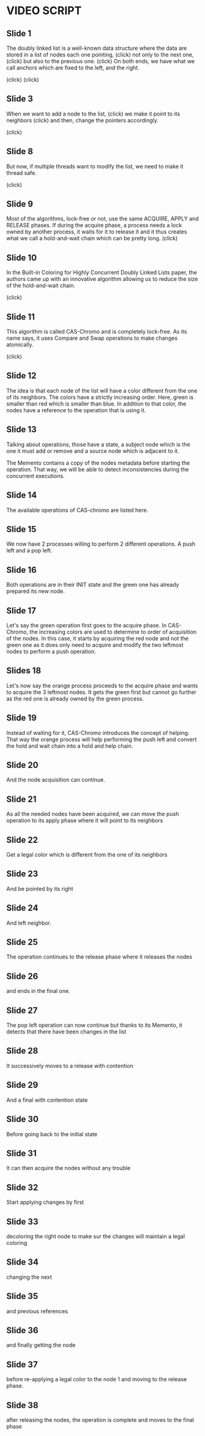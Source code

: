 # VIDEO SCRIPT

## Slide 1

The doubly linked list is a well-known data structure where the data are stored in a list of nodes each one pointing, (click) not only to the next one, (click) but also to the previous one. (click) On both ends, we have what we call anchors which are fixed to the left, and the right.

(click) (click)

## Slide 3

When we want to add a node to the list, (click) we make it point to its neighbors (click) and then, change the pointers accordingly.

(click)

## Slide 8

But now, if multiple threads want to modify the list, we need to make it thread safe.

(click)

## Slide 9

Most of the algorithms, lock-free or not, use the same ACQUIRE, APPLY and RELEASE phases. If during the acquire phase, a process needs a lock owned by another process, it waits for it to release it and it thus creates what we call a hold-and-wait chain which can be pretty long. (click)

## Slide 10

In the Built-in Coloring for Highly Concurrent Doubly Linked Lists paper, the authors came up with an innovative algorithm allowing us to reduce the size of the hold-and-wait chain.

(click)

## Slide 11

This algorithm is called CAS-Chromo and is completely lock-free. As its name says, it uses Compare and Swap operations to make changes atomically.

(click)

## Slide 12

The idea is that each node of the list will have a color different from the one of its neighbors. The colors have a strictly increasing order. Here, green is smaller than red which is smaller than blue. In addition to that color, the nodes have a reference to the operation that is using it.

## Slide 13

Talking about operations, those have a state, a subject node which is the one it must add or remove and a source node which is adjacent to it.

The Memento contains a copy of the nodes metadata before starting the operation. That way, we will be able to detect inconsistencies during the concurrent executions.

## Slide 14

The available operations of CAS-chromo are listed here.

## Slide 15

We now have 2 processes willing to perform 2 different operations. A push left and a pop left.

## Slide 16

Both operations are in their INIT state and the green one has already prepared its new node.

## Slide 17

Let&#39;s say the green operation first goes to the acquire phase. In CAS-Chromo, the increasing colors are used to determine to order of acquisition of the nodes. In this case, it starts by acquiring the red node and not the green one as it does only need to acquire and modify the two leftmost nodes to perform a push operation.

## Slides 18

Let&#39;s now say the orange process proceeds to the acquire phase and wants to acquire the 3 leftmost nodes. It gets the green first but cannot go further as the red one is already owned by the green process.

## Slide 19

Instead of waiting for it, CAS-Chromo introduces the concept of helping. That way the orange process will help performing the push left and convert the hold and wait chain into a hold and help chain.

## Slide 20

And the node acquisition can continue.

## Slide 21

As all the needed nodes have been acquired, we can move the push operation to its apply phase where it will point to its neighbors

## Slide 22

Get a legal color which is different from the one of its neighbors

## Slide 23

And be pointed by its right

## Slide 24

And left neighbor.

## Slide 25

The operation continues to the release phase where it releases the nodes

## Slide 26

and ends in the final one.

## Slide 27

The pop left operation can now continue but thanks to its Memento, it detects that there have been changes in the list

## Slide 28

It successively moves to a release with contention

## Slide 29

And a final with contention state

## Slide 30

Before going back to the initial state

## Slide 31

It can then acquire the nodes without any trouble

## Slide 32

Start applying changes by first

## Slide 33

decoloring the right node to make sur the changes will maintain a legal coloring

## Slide 34

changing the next

## Slide 35

and previous references

## Slide 36

and finally getting the node

## Slide 37

before re-applying a legal color to the node 1 and moving to the release phase.

## Slide 38

after releasing the nodes, the operation is complete and moves to the final phase